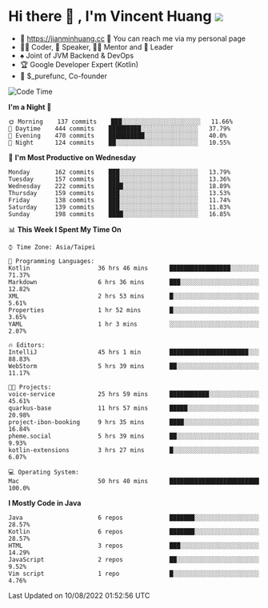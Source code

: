 # Hi there 👋 , I'm Vincent Huang ![](https://komarev.com/ghpvc/?username=Jian-Min-Huang)
- 💎 https://jianminhuang.cc 🙋 You can reach me via my personal page
- 👨‍💻 Coder, 🎤 Speaker, 👨‍🏫 Mentor and 🚀 Leader
- ♠️ Joint of JVM Backend & DevOps
- 🏆 Google Developer Expert (Kotlin)
- 💼 $_purefunc, Co-founder

<!--START_SECTION:waka-->
![Code Time](http://img.shields.io/badge/Code%20Time-0%20secs-blue)

**I'm a Night 🦉** 

```text
🌞 Morning    137 commits    ███░░░░░░░░░░░░░░░░░░░░░░   11.66% 
🌆 Daytime    444 commits    █████████░░░░░░░░░░░░░░░░   37.79% 
🌃 Evening    470 commits    ██████████░░░░░░░░░░░░░░░   40.0% 
🌙 Night      124 commits    ██░░░░░░░░░░░░░░░░░░░░░░░   10.55%

```
📅 **I'm Most Productive on Wednesday** 

```text
Monday       162 commits    ███░░░░░░░░░░░░░░░░░░░░░░   13.79% 
Tuesday      157 commits    ███░░░░░░░░░░░░░░░░░░░░░░   13.36% 
Wednesday    222 commits    ████░░░░░░░░░░░░░░░░░░░░░   18.89% 
Thursday     159 commits    ███░░░░░░░░░░░░░░░░░░░░░░   13.53% 
Friday       138 commits    ███░░░░░░░░░░░░░░░░░░░░░░   11.74% 
Saturday     139 commits    ███░░░░░░░░░░░░░░░░░░░░░░   11.83% 
Sunday       198 commits    ████░░░░░░░░░░░░░░░░░░░░░   16.85%

```


📊 **This Week I Spent My Time On** 

```text
⌚︎ Time Zone: Asia/Taipei

💬 Programming Languages: 
Kotlin                   36 hrs 46 mins      █████████████████░░░░░░░░   71.37% 
Markdown                 6 hrs 36 mins       ███░░░░░░░░░░░░░░░░░░░░░░   12.82% 
XML                      2 hrs 53 mins       █░░░░░░░░░░░░░░░░░░░░░░░░   5.61% 
Properties               1 hr 52 mins        █░░░░░░░░░░░░░░░░░░░░░░░░   3.65% 
YAML                     1 hr 3 mins         ░░░░░░░░░░░░░░░░░░░░░░░░░   2.07%

🔥 Editors: 
IntelliJ                 45 hrs 1 min        ██████████████████████░░░   88.83% 
WebStorm                 5 hrs 39 mins       ██░░░░░░░░░░░░░░░░░░░░░░░   11.17%

🐱‍💻 Projects: 
voice-service            25 hrs 59 mins      ███████████░░░░░░░░░░░░░░   45.61% 
quarkus-base             11 hrs 57 mins      █████░░░░░░░░░░░░░░░░░░░░   20.98% 
project-ibon-booking     9 hrs 35 mins       ████░░░░░░░░░░░░░░░░░░░░░   16.84% 
pheme.social             5 hrs 39 mins       ██░░░░░░░░░░░░░░░░░░░░░░░   9.93% 
kotlin-extensions        3 hrs 27 mins       █░░░░░░░░░░░░░░░░░░░░░░░░   6.07%

💻 Operating System: 
Mac                      50 hrs 40 mins      █████████████████████████   100.0%

```

**I Mostly Code in Java** 

```text
Java                     6 repos             ███████░░░░░░░░░░░░░░░░░░   28.57% 
Kotlin                   6 repos             ███████░░░░░░░░░░░░░░░░░░   28.57% 
HTML                     3 repos             ███░░░░░░░░░░░░░░░░░░░░░░   14.29% 
JavaScript               2 repos             ██░░░░░░░░░░░░░░░░░░░░░░░   9.52% 
Vim script               1 repo              █░░░░░░░░░░░░░░░░░░░░░░░░   4.76%

```



 Last Updated on 10/08/2022 01:52:56 UTC
<!--END_SECTION:waka-->
